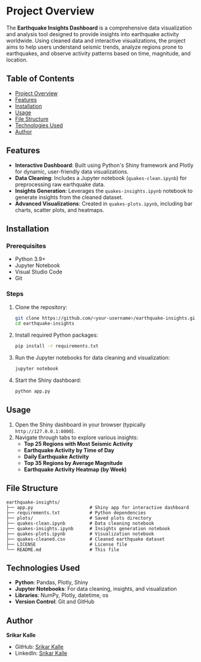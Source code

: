 # Project Overview  
The **Earthquake Insights Dashboard** is a comprehensive data visualization and analysis tool designed to provide insights into earthquake activity worldwide. Using cleaned data and interactive visualizations, the project aims to help users understand seismic trends, analyze regions prone to earthquakes, and observe activity patterns based on time, magnitude, and location.

## Table of Contents  
- [Project Overview](#project-overview)  
- [Features](#features)  
- [Installation](#installation)  
- [Usage](#usage)  
- [File Structure](#file-structure)  
- [Technologies Used](#technologies-used)  
- [Author](#author)  

## Features  
- **Interactive Dashboard**: Built using Python's Shiny framework and Plotly for dynamic, user-friendly data visualizations.  
- **Data Cleaning**: Includes a Jupyter notebook (`quakes-clean.ipynb`) for preprocessing raw earthquake data.  
- **Insights Generation**: Leverages the `quakes-insights.ipynb` notebook to generate insights from the cleaned dataset.  
- **Advanced Visualizations**: Created in `quakes-plots.ipynb`, including bar charts, scatter plots, and heatmaps.

## Installation  

### Prerequisites  
- Python 3.9+  
- Jupyter Notebook  
- Visual Studio Code  
- Git  

### Steps  
1. Clone the repository:  
   ```bash  
   git clone https://github.com/<your-username>/earthquake-insights.git  
   cd earthquake-insights  
   ```  

2. Install required Python packages:  
   ```bash  
   pip install -r requirements.txt  
   ```  

3. Run the Jupyter notebooks for data cleaning and visualization:  
   ```bash  
   jupyter notebook  
   ```  

4. Start the Shiny dashboard:  
   ```bash  
   python app.py  
   ```  

## Usage  
1. Open the Shiny dashboard in your browser (typically `http://127.0.0.1:8000`).  
2. Navigate through tabs to explore various insights:  
   - **Top 25 Regions with Most Seismic Activity**  
   - **Earthquake Activity by Time of Day**  
   - **Daily Earthquake Activity**  
   - **Top 35 Regions by Average Magnitude**  
   - **Earthquake Activity Heatmap (by Week)**  

## File Structure  

```
earthquake-insights/  
├── app.py                     # Shiny app for interactive dashboard  
├── requirements.txt           # Python dependencies  
├── plots/                     # Saved plots directory  
├── quakes-clean.ipynb         # Data cleaning notebook  
├── quakes-insights.ipynb      # Insights generation notebook  
├── quakes-plots.ipynb         # Visualization notebook  
├── quakes-cleaned.csv         # Cleaned earthquake dataset  
├── LICENSE                    # License file  
└── README.md                  # This file  
```  

## Technologies Used  
- **Python**: Pandas, Plotly, Shiny  
- **Jupyter Notebooks**: For data cleaning, insights, and visualization  
- **Libraries**: NumPy, Plotly, datetime, os  
- **Version Control**: Git and GitHub

## Author  
**Srikar Kalle**  
- GitHub: [Srikar Kalle](https://github.com/srikarsharma16)  
- LinkedIn: [Srikar Kalle](https://www.linkedin.com/in/srikar-kalle-263a10191/)  
```
